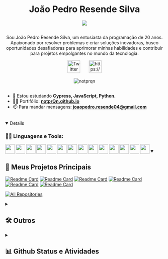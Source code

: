 <h1 align="center"> João Pedro Resende Silva</h1>

<p align="center">
  <!-- Typing SVG by DenverCoder1 - https://github.com/DenverCoder1/readme-typing-svg -->
  <a>
    <img src="https://readme-typing-svg.demolab.com/?lines=Developer%20Júnior;Experiências%20com:;Python,%20CSharp,%20Java,%20Node.JS;Sempre%20aprendendo%20coisas%20novas.&font=Fira%20Code&center=true&width=455&height=45&vCenter=false&pause=300&size=22" /></a>
</p>
<h2></h2>
<p align="center">Sou João Pedro Resende Silva, um entusiasta da programação de 20 anos. Apaixonado por resolver problemas e criar soluções inovadoras, busco oportunidades desafiadoras para aprimorar minhas habilidades e contribuir para projetos empolgantes no mundo da tecnologia.</p>

<p align="center">
  <a href="https://twitter.com/notprQn"><img width="40px" padding-right="10px" alt="Twitter" title="Twitter" src="https://www.iconpacks.net/icons/2/free-twitter-logo-icon-2429-thumb.png" /></a>
  &#8287;&#8287;&#8287;&#8287;&#8287;
  <a href="https://www.linkedin.com/in/joão-pedro-resende-silva/" target="blank"><img src="https://cdn.jsdelivr.net/gh/devicons/devicon/icons/linkedin/linkedin-original.svg"" alt="https://www.linkedin.com/in/joão-pedro-resende-silva/" height="40" width="40"/></a>
</p>
<p align="center"> <img src="https://komarev.com/ghpvc/?username=notprqn&label=Profile%20views&color=0e75b6&style=for-the-badge" alt="notprqn" /> </p>
<h2></h2>


- 🌱 Estou estudando **Cypress, JavaScript, Python.**
- 👨‍💻 Portifólio: <a href = "notprQn.github.io">**notprQn.github.io**</a>
- 📫 Para mandar mensagens: **joaopedro.resende04@gmail.com**
<h2></h2>

<details open> 
<h3 align="left">👨‍💻 Linguagens e Tools:</h3>
<p align="left"> 
    <img align="left" width="30px" padding-right="10px" src="https://cdn.jsdelivr.net/gh/devicons/devicon/icons/nodejs/nodejs-original-wordmark.svg" />
    <img align="left" width="30px" padding-right="10px" src="https://cdn.jsdelivr.net/gh/devicons/devicon/icons/java/java-original.svg" />     
    <img align="left" width="30px" padding-right="10px" src="https://cdn.jsdelivr.net/gh/devicons/devicon/icons/python/python-original.svg" />
    <img align="left" width="30px" padding-right="10px" src="https://cdn.jsdelivr.net/gh/devicons/devicon/icons/csharp/csharp-plain.svg" />
    <img align="left" width="30px" padding-right="10px" src="https://cdn-icons-png.flaticon.com/512/5969/5969346.png" />         
    <img align="left" width="30px" padding-right="10px" src="https://cdn.jsdelivr.net/gh/devicons/devicon/icons/git/git-original.svg" />
    <img align="left" width="30px" padding-right="10px" src="https://cdn.jsdelivr.net/gh/devicons/devicon/icons/html5/html5-original.svg" />
    <img align="left" width="30px" padding-right="10px" src="https://cdn.jsdelivr.net/gh/devicons/devicon/icons/css3/css3-plain.svg" />
    <img align="left" width="30px" padding-right="10px" src="https://cdn.jsdelivr.net/gh/devicons/devicon/icons/javascript/javascript-original.svg" />
    <img align="left" width="30px" padding-right="10px" src="https://cdn.jsdelivr.net/gh/devicons/devicon/icons/react/react-original.svg" />
    <img align="left" width="30px" padding-right="10px" src="https://cdn.jsdelivr.net/gh/devicons/devicon/icons/androidstudio/androidstudio-original.svg" />
    <img align="left" width="30px" padding-right="10px" src="https://cdn.jsdelivr.net/gh/devicons/devicon/icons/c/c-plain.svg" />
    <img align="left" width="30px" padding-right="10px" src="https://cdn.jsdelivr.net/gh/devicons/devicon/icons/typescript/typescript-original.svg" />
    <img align="left" width="30px" padding-right="10px" src="https://cdn.jsdelivr.net/gh/devicons/devicon/icons/photoshop/photoshop-plain.svg" />
</p>
<h2></h2>

<details open> 
  <summary><h2>📘 Meus Projetos Principais</h2></summary>
  
  [![Readme Card](https://github-readme-stats.vercel.app/api/pin/?username=notprqn&repo=notprQn.github.io&theme=react&bg_color=1F222E&hide_border=true&icon_color=F8D866&show_icons=false)](https://github.com/notprQn/notprQn.github.io)
  [![Readme Card](https://github-readme-stats.vercel.app/api/pin/?username=notprqn&repo=EcoHome&theme=react&bg_color=1F222E&hide_border=true&icon_color=F8D866&show_icons=false)](https://github.com/notprQn/EcoHome)
  [![Readme Card](https://github-readme-stats.vercel.app/api/pin/?username=notprqn&repo=projetos-Python&theme=react&bg_color=1F222E&hide_border=true&icon_color=F8D866&show_icons=false)](https://github.com/notprQn/projetos-Python)
  [![Readme Card](https://github-readme-stats.vercel.app/api/pin/?username=notprqn&repo=byteBank&theme=react&bg_color=1F222E&hide_border=true&icon_color=F8D866&show_icons=false)](https://github.com/notprQn/byteBank)
  [![Readme Card](https://github-readme-stats.vercel.app/api/pin/?username=notprqn&repo=Site-Gamer&theme=react&bg_color=1F222E&hide_border=true&icon_color=F8D866&show_icons=false)](https://github.com/notprQn/Site-Gamer)
  [![Readme Card](https://github-readme-stats.vercel.app/api/pin/?username=notprqn&repo=App-Facu&theme=react&bg_color=1F222E&hide_border=true&icon_color=F8D866&show_icons=false)](https://github.com/notprQn/App-Facu)

  <a href="https://github.com/notprQn?tab=repositories&sort=stargazers"><img alt="All Repositories" title="All Repositories" src="https://custom-icon-badges.demolab.com/badge/Ver%20todos%20os%20repositorios-1F222E?style=for-the-badge&logoColor=white&logo=repo"/></a>
</details>

<details>   
  <summary><h2>🛠️ Outros</h2></summary>
  <!-- Some badges are from https://github.com/Ileriayo/markdown-badges -->
  <h3>🧰 Frameworks e Libraries</h3>

  <p>
      <a href="#"><img alt="Arduino" src="https://img.shields.io/badge/-Arduino-00979D?logo=Arduino&logoColor=white"></a>
      <a href="#"><img alt="BlissfulJS" src="https://custom-icon-badges.demolab.com/badge/Bliss.js-3dacc2.svg?logo=bliss&logoColor=white"></a>
      <a href="#"><img alt="Bootstrap" src="https://img.shields.io/badge/Bootstrap-7952B3.svg?logo=bootstrap&logoColor=white"></a>
      <a href="#"><img alt="Cordova" src="https://img.shields.io/badge/-Cordova-E8E8E8?logo=apache-cordova&logoColor=black"></a>
      <a href="#"><img alt="Discord.py" src="https://custom-icon-badges.demolab.com/badge/Discord.py-0d1620.svg?logo=dpy"></a>
      <a href="#"><img alt="Electron" src="https://img.shields.io/badge/Electron-20232e.svg?logo=electron&logoColor=white"></a>
      <a href="#"><img alt="Express.js" src="https://img.shields.io/badge/Express.js-404d59.svg?logo=express&logoColor=white"></a>
      <a href="#"><img alt="Flask" src="https://img.shields.io/badge/Flask-000000.svg?logo=flask&logoColor=white"></a>
      <a href="#"><img alt="GitHub Actions" src="https://img.shields.io/badge/GitHub%20Actions-2671E5.svg?logo=github%20actions&logoColor=white"></a>
      <a href"#"><img alt="Gunicorn" src="https://img.shields.io/badge/-Gunicorn-499848.svg?logo=gunicorn&logoColor=white"></a>
      <a href="#"><img alt="JUnit" src="https://custom-icon-badges.demolab.com/badge/JUnit-25A162.svg?logo=check-circle&logoColor=white"></a>
      <a href="#"><img alt="Material Design" src="https://img.shields.io/badge/Material%20Design-0081CB.svg?logo=material-design&logoColor=white"></a>
      <a href="#"><img alt="Nextcord" src="https://custom-icon-badges.demolab.com/badge/Nextcord-0d1620.svg?logo=nextcord"></a>
      <a href="#"><img alt="NumPy" src="https://img.shields.io/badge/Numpy-013243.svg?logo=numpy&logoColor=white"></a>
      <a href="#"><img alt="Pandas" src="https://img.shields.io/badge/Pandas-150458.svg?logo=pandas&logoColor=white"></a>
      <a href="#"><img alt="PHPUnit" src="https://custom-icon-badges.demolab.com/badge/PHPUnit-366488.svg?logo=test-tube&logoColor=white"></a>
      <a href="#"><img alt="Praw" src="https://custom-icon-badges.demolab.com/badge/Praw-ff3c0c.svg?logo=praw"></a>
      <a href="#"><img alt="Pytest" src="https://img.shields.io/badge/Pytest-0A9EDC.svg?logo=pytest&logoColor=white"></a>
      <a href="#"><img alt="React" src="https://img.shields.io/badge/React-20232a.svg?logo=react&logoColor=%2361DAFB"></a>
      <a href="#"><img alt="Slim" src="https://custom-icon-badges.demolab.com/badge/Slim-74a045.svg?logo=slim-php"></a>
      <a href="#"><img alt="Symfony" src="https://img.shields.io/badge/Symfony-111111.svg?logo=symfony&logoColor=white"></a>
      <a href="#"><img alt="SymPy" src="https://img.shields.io/badge/Sympy-3B5526.svg?logo=sympy&logoColor=white"></a>
      <a href="#"><img alt="TensorFlow" src="https://img.shields.io/badge/TensorFlow-FF6F00.svg?logo=TensorFlow&logoColor=white"></a>
      <a href="#"><img alt="Wordpress" src="https://img.shields.io/badge/Wordpress-21759B?logo=wordpress&logoColor=white"></a>
      <a href="#"><img alt="WPF (.Net)" src="https://img.shields.io/badge/WPF-5C2D91?logo=.net&logoColor=white"></a>
  </p>

  <h3>🗄️ Databases e Cloud Hosting</h3>

  <p>
      <a href="#"><img alt="GitHub Pages" src="https://img.shields.io/badge/GitHub%20Pages-327FC7.svg?logo=github&logoColor=white"></a>
      <a href="#"><img alt="Heroku" src="https://img.shields.io/badge/Heroku-430098.svg?logo=heroku&logoColor=white"></a>
      <a href="#"><img alt="MongoDB" src ="https://img.shields.io/badge/MongoDB-4ea94b.svg?logo=mongodb&logoColor=white"></a>
      <a href="#"><img alt="MySQL" src="https://img.shields.io/badge/MySQL-00f.svg?logo=mysql&logoColor=white"></a>
      <a href="#"><img alt="Notion" src="https://img.shields.io/badge/Notion-010101.svg?logo=notion&logoColor=white"></a>
      <a href="#"><img alt="Oracle" src ="https://img.shields.io/badge/Oracle-F00000.svg?logo=oracle&logoColor=white"></a>
      <a href="#"><img alt="PostgreSQL" src ="https://img.shields.io/badge/PostgreSQL-316192.svg?logo=postgresql&logoColor=white"></a>
      <a href="#"><img alt="Render" src="https://img.shields.io/badge/Render-00979D.svg?logo=render&logoColor=white"></a>
      <a href="#"><img alt="Repl.it" src="https://img.shields.io/badge/Repl.it-0D101E.svg?logo=Replit&logoColor=white"></a>
      <a href="#"><img alt="SQLite" src ="https://img.shields.io/badge/SQLite-07405e.svg?logo=sqlite&logoColor=white"></a>
      <a href="#"><img alt="Vercel" src="https://img.shields.io/badge/Vercel-000000.svg?logo=vercel&logoColor=white"></a>
  </p>

  <h3>💻 Software e Tools</h3>

  <p>
      <a href="#"><img alt="Adobe" src="https://img.shields.io/badge/Adobe-FF0000.svg?logo=adobe&logoColor=white"></a>
      <a href="#"><img alt="Android" src="https://img.shields.io/badge/Android-3DDC84?logo=android&logoColor=white"></a>
      <a href="#"><img alt="Android Studio" src="https://img.shields.io/badge/Android%20Studio-008678.svg?logo=android-studio&logoColor=white"></a>
      <a href="#"><img alt="Arch Linux" src="https://img.shields.io/badge/Arch%20Linux-1793D1.svg?logo=arch-linux&logoColor=white"></a>
      <a href="#"><img alt="Audacity" src="https://img.shields.io/badge/-Audacity-0000CC?logo=audacity&logoColor=white"></a>
      <a href="#"><img alt="Bitwarden" src="https://img.shields.io/badge/-Bitwarden-175DDC?logo=bitwarden&logoColor=white"></a>
      <a href="#"><img alt="Brave" src="https://img.shields.io/badge/-Brave-FB542B?logo=brave&logoColor=white"></a>
      <a href="#"><img alt="Construct 3" src="https://img.shields.io/badge/Construct%203-00b56a.svg?logo=construct-3&logoColor=white"></a>
      <a href="#"><img alt="Dark Reader" src="https://img.shields.io/badge/-Dark%20Reader-141E24?logo=dark-reader&logoColor=white"></a>
      <a href="#"><img alt="Dbeaver" src="https://custom-icon-badges.demolab.com/badge/-Dbeaver-372923?logo=dbeaver-mono&logoColor=white"></a>
      <a href="#"><img alt="Discord" src="https://img.shields.io/badge/-Discord-5865F2.svg?logo=discord&logoColor=white"></a>
      <a href="#"><img alt="Git" src="https://img.shields.io/badge/Git-F05033.svg?logo=git&logoColor=white"></a>
      <a href="#"><img alt="GitHub Desktop" src="https://img.shields.io/badge/GitHub%20Desktop-8034A9.svg?logo=github&logoColor=white"></a>
      <a href="#"><img alt="Google Sheets" src="https://img.shields.io/badge/Sheets-34A853.svg?logo=google%20sheets&logoColor=white"></a>
      <a href="#"><img alt="Inkscape" src="https://img.shields.io/badge/Inkscape-000000?logo=Inkscape&logoColor=white"></a>
      <a href="#"><img alt="Jupyter" src="https://img.shields.io/badge/Jupyter-F37626.svg?logo=Jupyter&logoColor=white"></a>
      <a href="#"><img alt="OBS Studio" src="https://img.shields.io/badge/-OBS-302E31?logo=obs-studio&logoColor=white"></a>
      <a href="#"><img alt="Photopea" src="https://img.shields.io/badge/Photopea-18A497?logo=photopea&logoColor=white"></a>
      <a href="#"><img alt="Postman" src="https://img.shields.io/badge/Postman-FF6C37?logo=postman&logoColor=white"></a>
      <a href="#"><img alt="SonarLint" src="https://img.shields.io/badge/-SonarLint-CB2029?logo=sonarlint&logoColor=white"></a>
      <a href="#"><img alt="Stack Overflow" src="https://img.shields.io/badge/-Stack%20Overflow-FE7A16?logo=stack-overflow&logoColor=white"></a>
      <a href="#"><img alt="Visual Studio Code" src="https://img.shields.io/badge/Visual%20Studio%20Code-0078d7.svg?logo=visual-studio-code&logoColor=white"></a>
  </p>
</details>

<details> 
  <summary><h2>📊 Github Status e Atividades</h2></summary>

  <h3>🔥 Streak Stats</h3>

  <!-- GitHub Readme Streak Stats - https://github.com/DenverCoder1/github-readme-streak-stats -->
  <p>
    <a href="https://github.com/notprQn">
      <img title="🔥 Get streak stats for your profile at git.io/streak-stats" alt="NotprQn's streak" src="https://streak-stats.demolab.com/?user=notprQn&theme=monokai-metallian&hide_border=true"/>
    </a>
    </a>
    <p>🔥 Get streak stats for your profile at <a href="https://git.io/streak-stats">git.io/streak-stats</a></p>
  </p>

  <h3>💻 GitHub Profile Stats</h3>

  <!-- https://github.com/anuraghazra/github-readme-stats -->

  <a href="https://github.com/anuraghazra/github-readme-stats"><img alt="notprQn's Github Stats" src="https://github-readme-stats.vercel.app/api?username=notprqn&show_icons=true&include_all_commits=true&count_private=true&theme=react&hide_border=true&bg_color=1F222E&title_color=F85D7F&icon_color=F8D866" height="192px"/></a>
  <a href="https://github.com/anuraghazra/github-readme-stats"><img alt="notprQn's Top Languages" src="https://github-readme-stats.vercel.app/api/top-langs?username=notprqn&show_icons=true&locale=en&layout=compact&theme=react&hide_border=true&bg_color=1F222E&title_color=F85D7F&icon_color=F8D866&hide=Jupyter%20Notebook,Roff" height="192px"/></a>
  <br/>
  
  <!-- https://github.com/ashutosh00710/github-readme-activity-graph -->

</details>


